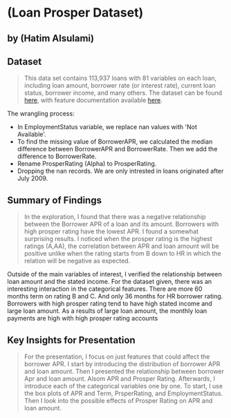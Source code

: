 # (Loan Prosper Dataset)
## by (Hatim Alsulami)


## Dataset

> This data set contains 113,937 loans with 81 variables on each loan, including loan amount, borrower rate (or interest rate), current loan status, borrower income, and many others. The dataset can be found [here](https://s3.amazonaws.com/udacity-hosted-downloads/ud651/prosperLoanData.csv.), with feature documentation available [here](https://docs.google.com/spreadsheets/d/1gDyi_L4UvIrLTEC6Wri5nbaMmkGmLQBk-Yx3z0XDEtI/edit#gid=0).

The wrangling process:
- In EmploymentStatus variable, we replace nan values with 'Not Available'.
- To find the missing value of BorrowerAPR, we calculated the median difference between BorrowerAPR and BorrowerRate. Then we add the difference to BorrowerRate.
- Rename ProsperRating (Alpha) to ProsperRating.
- Dropping the nan records. We are only intrested in loans originated after July 2009.

## Summary of Findings

> In the exploration, I found that there was a negative relationship between the
Borrower APR of a loan and its amount. Borrowers with high prosper rating have the lowest APR. I found a
somewhat surprising results. I noticed when the prosper rating is the highest ratings (A,AA), the correlation between APR and loan amount will be positive unlike when the rating starts from B down to HR in which the relation will be negative as expected.

Outside of the main variables of interest, I verified the relationship between
loan amount and the stated income. For the dataset given,
there was an interesting interaction in the categorical features. There are more 60 months term on rating B and C. And only 36 months for HR borrower rating. Borrowers with high prosper rating tend to have high stated income and large loan amount. As a results of large loan amount, the monthly loan payments are high with high prosper rating accounts


## Key Insights for Presentation

> For the presentation, I focus on just features that could affect the borrower APR. I start by introducing the
distribution of borrower APR and loan amount. Then I presented the relationship between borrower Apr and loan amount. Alsom APR and Prosper Rating. Afterwards, I introduce each of the categorical variables one by one. To start, I use the box plots of APR and Term, PrsperRating, and EmploymentStatus. Then I look into the possible effects of Prosper Rating on APR and loan amount. 